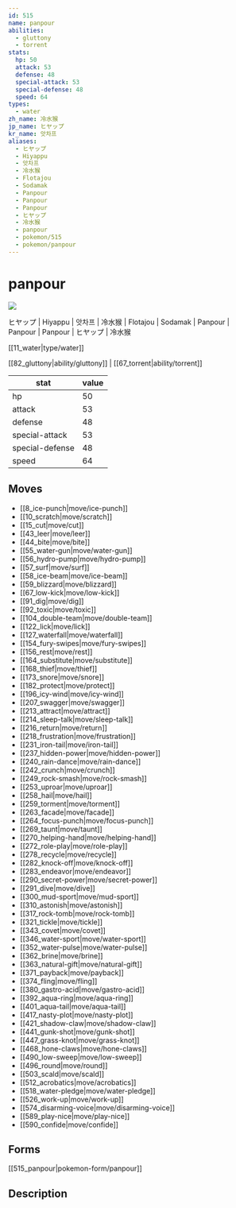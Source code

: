 ```yaml
---
id: 515
name: panpour
abilities:
  - gluttony
  - torrent
stats:
  hp: 50
  attack: 53
  defense: 48
  special-attack: 53
  special-defense: 48
  speed: 64
types:
  - water
zh_name: 冷水猴
jp_name: ヒヤップ
kr_name: 앗차프
aliases:
  - ヒヤップ
  - Hiyappu
  - 앗차프
  - 冷水猴
  - Flotajou
  - Sodamak
  - Panpour
  - Panpour
  - Panpour
  - ヒヤップ
  - 冷水猴
  - panpour
  - pokemon/515
  - pokemon/panpour
---
```

# panpour

![](https://raw.githubusercontent.com/PokeAPI/sprites/master/sprites/pokemon/515.png)

ヒヤップ | Hiyappu | 앗차프 | 冷水猴 | Flotajou | Sodamak | Panpour | Panpour | Panpour | ヒヤップ | 冷水猴

[[11_water|type/water]]

[[82_gluttony|ability/gluttony]] | [[67_torrent|ability/torrent]]

|stat|value|
|---|---|
|hp|50|
|attack|53|
|defense|48|
|special-attack|53|
|special-defense|48|
|speed|64|


## Moves

- [[8_ice-punch|move/ice-punch]]
- [[10_scratch|move/scratch]]
- [[15_cut|move/cut]]
- [[43_leer|move/leer]]
- [[44_bite|move/bite]]
- [[55_water-gun|move/water-gun]]
- [[56_hydro-pump|move/hydro-pump]]
- [[57_surf|move/surf]]
- [[58_ice-beam|move/ice-beam]]
- [[59_blizzard|move/blizzard]]
- [[67_low-kick|move/low-kick]]
- [[91_dig|move/dig]]
- [[92_toxic|move/toxic]]
- [[104_double-team|move/double-team]]
- [[122_lick|move/lick]]
- [[127_waterfall|move/waterfall]]
- [[154_fury-swipes|move/fury-swipes]]
- [[156_rest|move/rest]]
- [[164_substitute|move/substitute]]
- [[168_thief|move/thief]]
- [[173_snore|move/snore]]
- [[182_protect|move/protect]]
- [[196_icy-wind|move/icy-wind]]
- [[207_swagger|move/swagger]]
- [[213_attract|move/attract]]
- [[214_sleep-talk|move/sleep-talk]]
- [[216_return|move/return]]
- [[218_frustration|move/frustration]]
- [[231_iron-tail|move/iron-tail]]
- [[237_hidden-power|move/hidden-power]]
- [[240_rain-dance|move/rain-dance]]
- [[242_crunch|move/crunch]]
- [[249_rock-smash|move/rock-smash]]
- [[253_uproar|move/uproar]]
- [[258_hail|move/hail]]
- [[259_torment|move/torment]]
- [[263_facade|move/facade]]
- [[264_focus-punch|move/focus-punch]]
- [[269_taunt|move/taunt]]
- [[270_helping-hand|move/helping-hand]]
- [[272_role-play|move/role-play]]
- [[278_recycle|move/recycle]]
- [[282_knock-off|move/knock-off]]
- [[283_endeavor|move/endeavor]]
- [[290_secret-power|move/secret-power]]
- [[291_dive|move/dive]]
- [[300_mud-sport|move/mud-sport]]
- [[310_astonish|move/astonish]]
- [[317_rock-tomb|move/rock-tomb]]
- [[321_tickle|move/tickle]]
- [[343_covet|move/covet]]
- [[346_water-sport|move/water-sport]]
- [[352_water-pulse|move/water-pulse]]
- [[362_brine|move/brine]]
- [[363_natural-gift|move/natural-gift]]
- [[371_payback|move/payback]]
- [[374_fling|move/fling]]
- [[380_gastro-acid|move/gastro-acid]]
- [[392_aqua-ring|move/aqua-ring]]
- [[401_aqua-tail|move/aqua-tail]]
- [[417_nasty-plot|move/nasty-plot]]
- [[421_shadow-claw|move/shadow-claw]]
- [[441_gunk-shot|move/gunk-shot]]
- [[447_grass-knot|move/grass-knot]]
- [[468_hone-claws|move/hone-claws]]
- [[490_low-sweep|move/low-sweep]]
- [[496_round|move/round]]
- [[503_scald|move/scald]]
- [[512_acrobatics|move/acrobatics]]
- [[518_water-pledge|move/water-pledge]]
- [[526_work-up|move/work-up]]
- [[574_disarming-voice|move/disarming-voice]]
- [[589_play-nice|move/play-nice]]
- [[590_confide|move/confide]]

## Forms



[[515_panpour|pokemon-form/panpour]]

## Description



